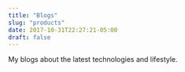 ```yaml
---
title: "Blogs"
slug: "products"
date: 2017-10-31T22:27:21-05:00
draft: false
---
```


My blogs about the latest technologies and lifestyle.